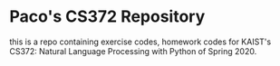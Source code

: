 # Paco's CS372 Repository

this is a repo containing exercise codes, homework codes for KAIST's CS372: Natural Language Processing with Python of Spring 2020.
